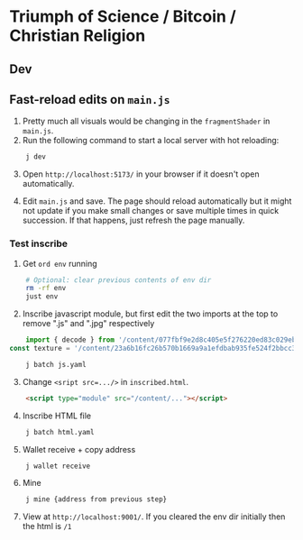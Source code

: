 # Triumph of Science / Bitcoin / Christian Religion

## Dev

## Fast-reload edits on `main.js`

1. Pretty much all visuals would be changing in the `fragmentShader` in `main.js`.
2. Run the following command to start a local server with hot reloading:

```bash
    j dev
```

3. Open `http://localhost:5173/` in your browser if it doesn't open automatically.

4. Edit `main.js` and save. The page should reload automatically but it might not update if you make small changes or save multiple times in quick succession. If that happens, just refresh the page manually.


### Test inscribe

1. Get `ord env` running

```bash
    # Optional: clear previous contents of env dir
    rm -rf env
    just env
```

2. Inscribe javascript module, but first edit the two imports at the top to remove ".js" and ".jpg" respectively

```javascript
    import { decode } from '/content/077fbf9e2d8c405e5f276220ed83c029eb86ecc1bd22a60a63a43eb925f28636i0.js';
const texture = '/content/23a6b16fc26b570b1669a9a1efdbab935fe524f2bbcc32504acfc65a1b0fb31bi0.jpg';

```

```bash
    j batch js.yaml
```

3. Change `<sript src=.../>` in `inscribed.html`.

```html
    <script type="module" src="/content/..."></script>
```

4. Inscribe HTML file

```bash
    j batch html.yaml
```

5. Wallet receive + copy address

```bash
    j wallet receive
```

6. Mine

```bash
    j mine {address from previous step}
```

7. View at `http://localhost:9001/`. If you cleared the env dir initially then the html is `/1`
